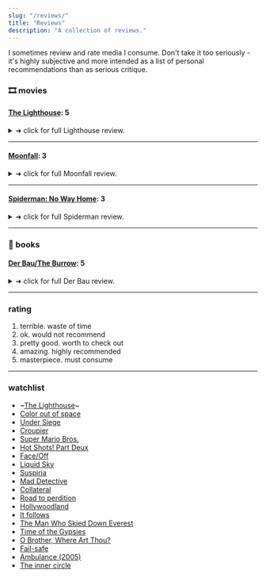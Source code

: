```yaml
---
slug: "/reviews/"
title: "Reviews"
description: "A collection of reviews."
---
```


I sometimes review and rate media I consume. Don't take it too seriously - it's highly subjective and more intended as a list of personal recommendations than as serious critique.

### 🎞 movies

#### [The Lighthouse](https://www.imdb.com/title/tt7984734/): 5

<details><summary markdown="span">➜ click for full Lighthouse review.</summary>

If you haven't watched it stop reading this and watch it.
One of the best movies - definitely the B&W movie I enjoyed the most. Incredible performance by the actors - any crimes against taste Pattinson might have committed in the past are hereby forgiven ten times over.

</details>

---

#### [Moonfall](https://www.imdb.com/title/tt5834426/): 3

<details><summary markdown="span">➜ click for full Moonfall review.</summary>

If you enjoy apocalyptic movies (uh, like most other Emmerich movies) and conspiracy theories I can recommend it.
I love everything about the moon so I had to watch this. This movie is so full of tropes it made it hard to watch at times.
Some convoluted family relations and characters I did not care to follow, but John Bradley saved it for me.
We learn that anyone can fly and operate a space shuttle under any conditions with some helpful comments by a pro.
Watch it for the destruction and great visuals - the rest is a bit meh. People who care about realism in science fiction will probably get very mad watching this.

should have been on the soundtrack: https://www.youtube.com/watch?v=I9MZNEXrElw

</details>

---

#### [Spiderman: No Way Home](https://www.imdb.com/title/tt10872600/): 3

<details><summary markdown="span">➜ click for full Spiderman review.</summary>

Overall it was entertaining, everything looked very much like CGI. When Willem Dafoe first appeared I thought they completely animated him, same with Tobey Maguire. Not sure if this was intended effect, but they looked like using a bad bluescreen. The superhero effects were good otherwise, but the faces had this uncanny valley feeling to them.
The story is based on an interesting concept on multiverses and it was my first contact with how the DC(?) universe handles these different time and storylines.I love about the multiverse that you can imagine all kinds of stories and it is still all in contained in a "consistent" universe.  
All in all i don't regret seeing the movie, but you also have not missed much if you don't see it.

</details>

---

### 📖 books

#### [Der Bau/The Burrow](<https://de.m.wikisource.org/wiki/Der_Bau_(Kafka)>): 5

<details><summary markdown="span">➜ click for full Der Bau review.</summary>

Read this. Like most Kafka stories it is short. The story is centered around the paranoid protagonist describing life in his burrow and the measures he(?) takes to secure it from his enemies. For example the protagonist is trying to decide if he should keep an entrance so he can escape in emergencies. But then the escape hatch could be used by the enemy to invade the burrow. It seems this is a problem that can't be solved and only the beginning of the protagonists paranoia.  
In my mind the protagonist is a badger, it seemed to fit the story as I imagined it.

</details>

---

### rating

1. terrible. waste of time
1. ok. would not recommend
1. pretty good. worth to check out
1. amazing. highly recommended
1. masterpiece. must consume

---

### watchlist

- ~[The Lighthouse](https://www.imdb.com/title/tt7984734/)~
- [Color out of space](https://www.imdb.com/title/tt5073642/)
- [Under Siege](https://www.imdb.com/title/tt0105690/)
- [Croupier](https://m.imdb.com/title/tt0159382/)
- [Super Mario Bros.](https://www.imdb.com/title/tt0108255/)
- [Hot Shots! Part Deux](https://www.imdb.com/title/tt0107144/)
- [Face/Off](https://www.imdb.com/title/tt0119094/)
- [Liquid Sky](https://www.imdb.com/title/tt0085852/)
- [Suspiria](https://www.imdb.com/title/tt0076786)
- [Mad Detective](https://www.imdb.com/title/tt0969269/)
- [Collateral](https://www.imdb.com/title/tt0369339/)
- [Road to perdition](https://www.imdb.com/title/tt0257044)
- [Hollywoodland](https://www.imdb.com/title/tt0427969/)
- [It follows](https://www.imdb.com/title/tt3235888/)
- [The Man Who Skied Down Everest](https://www.imdb.com/title/tt0073340/)
- [Time of the Gypsies](https://www.imdb.com/title/tt0097223/)
- [O Brother, Where Art Thou?](https://www.imdb.com/title/tt0190590/)
- [Fail-safe](https://www.imdb.com/title/tt0058083/)
- [Ambulance (2005)](https://www.imdb.com/title/tt0400156/)
- [The inner circle](https://www.imdb.com/title/tt0103838/)


<!--
//template
### 🎶 music
### 🎮 games

#### [<title-goes-here>](<link-to-source>)
<details><summary markdown="span">➜ click for full X review.</summary>

review details here.

</details>
--->
